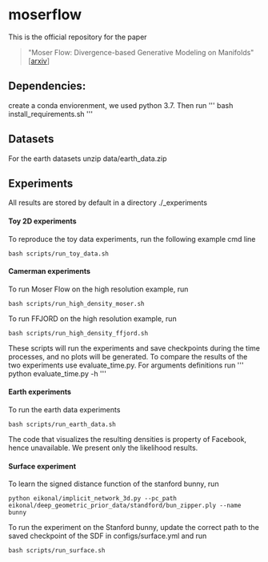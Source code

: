 # moserflow
This is the official repository for the paper 
> "Moser Flow: Divergence-based Generative Modeling on Manifolds"
[[arxiv](https://arxiv.org/abs/2108.08052)]


## Dependencies:  

create a conda enviorenment, we used python 3.7.
Then run 
'''
bash install_requirements.sh
'''


## Datasets
For the earth datasets unzip data/earth_data.zip

## Experiments
All results are stored by default in a directory ./_experiments
#### Toy 2D experiments
 
To reproduce the toy data experiments, run the following example cmd line
```
bash scripts/run_toy_data.sh
```
#### Camerman experiments
To run Moser Flow on the high resolution example, run 

```
bash scripts/run_high_density_moser.sh
```
To run FFJORD on the high resolution example, run 
```
bash scripts/run_high_density_ffjord.sh
```
These scripts will run the experiments and save checkpoints during the time processes, and no plots will be generated.
To compare the results of the two experiments use evaluate_time.py. 
For arguments definitions run
'''
python evaluate_time.py -h
'''
#### Earth experiments

To run the earth data experiments 
```
bash scripts/run_earth_data.sh
```
The code that visualizes the resulting densities is property of Facebook, hence unavailable. We present only the likelihood results.

#### Surface experiment
To learn the signed distance function of the stanford bunny, run
```
python eikonal/implicit_network_3d.py --pc_path eikonal/deep_geometric_prior_data/standford/bun_zipper.ply --name bunny
```
To run the experiment on the Stanford bunny, update the correct path to the saved checkpoint of the SDF in configs/surface.yml and run
```
bash scripts/run_surface.sh
```


